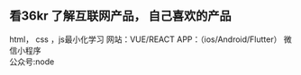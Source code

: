 ## 看36kr 了解互联网产品， 自己喜欢的产品
html， css ，js最小化学习
网站：VUE/REACT
APP：（ios/Android/Flutter）
微信小程序  
公众号:node
